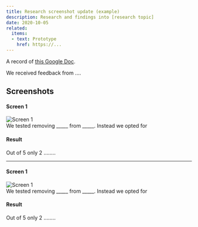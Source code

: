 ```yaml
---
title: Research screenshot update (example)
description: Research and findings into [research topic]
date: 2020-10-05
related:
  items:
  - text: Prototype
    href: https://...
---
```


A record of [this Google Doc](https://....).

We received feedback from ....

## Screenshots

#### Screen 1
<img src="/images/example-post/02-search-results.png" alt="Screen 1">

<div id="account-number-hint" class="govuk-hint">
We tested removing _____ from _____. Instead we opted for
 </div>

#### Result
<div id="account-number-hint" class="govuk-hint">
Out of 5 only 2 ........
 </div>
 
<hr class="govuk-section-break govuk-section-break--m govuk-section-break--visible">

#### Screen 1
<img src="/images/example-post/02-search-results.png" alt="Screen 1">

<div id="account-number-hint" class="govuk-hint">
We tested removing _____ from _____. Instead we opted for
 </div>

#### Result
<div id="account-number-hint" class="govuk-hint">
Out of 5 only 2 ........
 </div>
